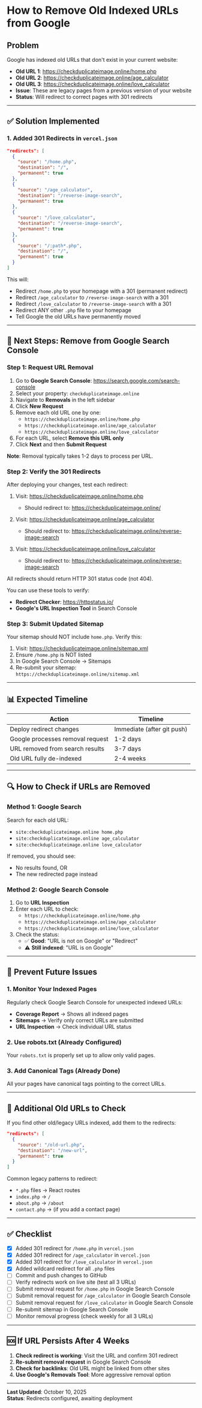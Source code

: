 # How to Remove Old Indexed URLs from Google

## Problem
Google has indexed old URLs that don't exist in your current website:
- **Old URL 1**: https://checkduplicateimage.online/home.php
- **Old URL 2**: https://checkduplicateimage.online/age_calculator
- **Old URL 3**: https://checkduplicateimage.online/love_calculator
- **Issue**: These are legacy pages from a previous version of your website
- **Status**: Will redirect to correct pages with 301 redirects

---

## ✅ Solution Implemented

### 1. Added 301 Redirects in `vercel.json`
```json
"redirects": [
  {
    "source": "/home.php",
    "destination": "/",
    "permanent": true
  },
  {
    "source": "/age_calculator",
    "destination": "/reverse-image-search",
    "permanent": true
  },
  {
    "source": "/love_calculator",
    "destination": "/reverse-image-search",
    "permanent": true
  },
  {
    "source": "/:path*.php",
    "destination": "/",
    "permanent": true
  }
]
```

This will:
- Redirect `/home.php` to your homepage with a 301 (permanent redirect)
- Redirect `/age_calculator` to `/reverse-image-search` with a 301
- Redirect `/love_calculator` to `/reverse-image-search` with a 301
- Redirect ANY other `.php` file to your homepage
- Tell Google the old URLs have permanently moved

---

## 🔧 Next Steps: Remove from Google Search Console

### Step 1: Request URL Removal
1. Go to **Google Search Console**: https://search.google.com/search-console
2. Select your property: `checkduplicateimage.online`
3. Navigate to **Removals** in the left sidebar
4. Click **New Request**
5. Remove each old URL one by one:
   - `https://checkduplicateimage.online/home.php`
   - `https://checkduplicateimage.online/age_calculator`
   - `https://checkduplicateimage.online/love_calculator`
6. For each URL, select **Remove this URL only**
7. Click **Next** and then **Submit Request**

**Note**: Removal typically takes 1-2 days to process per URL.

### Step 2: Verify the 301 Redirects
After deploying your changes, test each redirect:

1. Visit: https://checkduplicateimage.online/home.php
   - Should redirect to: https://checkduplicateimage.online/
   
2. Visit: https://checkduplicateimage.online/age_calculator
   - Should redirect to: https://checkduplicateimage.online/reverse-image-search
   
3. Visit: https://checkduplicateimage.online/love_calculator
   - Should redirect to: https://checkduplicateimage.online/reverse-image-search

All redirects should return HTTP 301 status code (not 404).

You can use these tools to verify:
- **Redirect Checker**: https://httpstatus.io/
- **Google's URL Inspection Tool** in Search Console

### Step 3: Submit Updated Sitemap
Your sitemap should NOT include `home.php`. Verify this:
1. Visit: https://checkduplicateimage.online/sitemap.xml
2. Ensure `/home.php` is NOT listed
3. In Google Search Console → Sitemaps
4. Re-submit your sitemap: `https://checkduplicateimage.online/sitemap.xml`

---

## 📊 Expected Timeline

| Action | Timeline |
|--------|----------|
| Deploy redirect changes | Immediate (after git push) |
| Google processes removal request | 1-2 days |
| URL removed from search results | 3-7 days |
| Old URL fully de-indexed | 2-4 weeks |

---

## 🔍 How to Check if URLs are Removed

### Method 1: Google Search
Search for each old URL:
- `site:checkduplicateimage.online home.php`
- `site:checkduplicateimage.online age_calculator`
- `site:checkduplicateimage.online love_calculator`

If removed, you should see:
- No results found, OR
- The new redirected page instead

### Method 2: Google Search Console
1. Go to **URL Inspection**
2. Enter each URL to check:
   - `https://checkduplicateimage.online/home.php`
   - `https://checkduplicateimage.online/age_calculator`
   - `https://checkduplicateimage.online/love_calculator`
3. Check the status:
   - ✅ **Good**: "URL is not on Google" or "Redirect"
   - ⚠️ **Still indexed**: "URL is on Google"

---

## 🚨 Prevent Future Issues

### 1. Monitor Your Indexed Pages
Regularly check Google Search Console for unexpected indexed URLs:
- **Coverage Report** → Shows all indexed pages
- **Sitemaps** → Verify only correct URLs are submitted
- **URL Inspection** → Check individual URL status

### 2. Use robots.txt (Already Configured)
Your `robots.txt` is properly set up to allow only valid pages.

### 3. Add Canonical Tags (Already Done)
All your pages have canonical tags pointing to the correct URLs.

---

## 📝 Additional Old URLs to Check

If you find other old/legacy URLs indexed, add them to the redirects:

```json
"redirects": [
  {
    "source": "/old-url.php",
    "destination": "/new-url",
    "permanent": true
  }
]
```

Common legacy patterns to redirect:
- `*.php` files → React routes
- `index.php` → `/`
- `about.php` → `/about`
- `contact.php` → (if you add a contact page)

---

## ✅ Checklist

- [x] Added 301 redirect for `/home.php` in `vercel.json`
- [x] Added 301 redirect for `/age_calculator` in `vercel.json`
- [x] Added 301 redirect for `/love_calculator` in `vercel.json`
- [x] Added wildcard redirect for all `.php` files
- [ ] Commit and push changes to GitHub
- [ ] Verify redirects work on live site (test all 3 URLs)
- [ ] Submit removal request for `/home.php` in Google Search Console
- [ ] Submit removal request for `/age_calculator` in Google Search Console
- [ ] Submit removal request for `/love_calculator` in Google Search Console
- [ ] Re-submit sitemap in Google Search Console
- [ ] Monitor removal progress (check weekly for all 3 URLs)

---

## 🆘 If URL Persists After 4 Weeks

1. **Check redirect is working**: Visit the URL and confirm 301 redirect
2. **Re-submit removal request** in Google Search Console
3. **Check for backlinks**: Old URL might be linked from other sites
4. **Use Google's Removals Tool**: More aggressive removal option

---

**Last Updated**: October 10, 2025  
**Status**: Redirects configured, awaiting deployment
